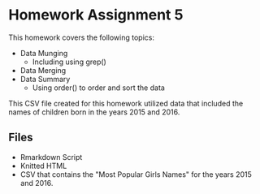 # Homework Assignment 5

This homework covers the following topics:
 * Data Munging
   - Including using grep()
 * Data Merging
 * Data Summary
   - Using order() to order and sort the data

This CSV file created for this homework utilized data that included the names of children born in the years 2015 and 2016.

## Files 

 * Rmarkdown Script
 * Knitted HTML
 * CSV that contains the "Most Popular Girls Names" for the years 2015 and 2016.
